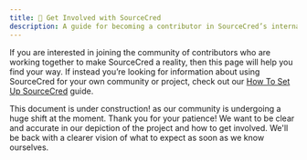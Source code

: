 ```yaml
---
title: 🤗 Get Involved with SourceCred
description: A guide for becoming a contributor in SourceCred’s internal community.
---
```

If you are interested in joining the community of contributors who are working
together to make SourceCred a reality, then this page will help you find your
way. If instead you’re looking for information about using SourceCred for your
own community or project, check out our
[How To Set Up SourceCred](/docs/beta/setup-guide) guide.

This document is under construction! as our community is undergoing a huge shift at the moment. Thank you for your patience! We want to be clear and accurate in our depiction of the project and how to get involved. We'll be back with a clearer vision of what to expect as soon as we know ourselves.